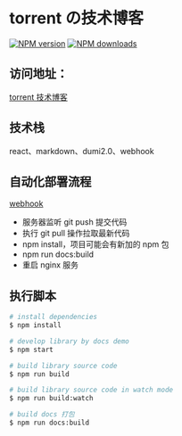 # torrent の技术博客

[![NPM version](https://img.shields.io/npm/v/myblog.svg?style=flat)](https://npmjs.org/package/myblog)
[![NPM downloads](http://img.shields.io/npm/dm/myblog.svg?style=flat)](https://npmjs.org/package/myblog)

## 访问地址：

[torrent 技术博客](http://www.torrentjiang.store/)

## 技术栈

react、markdown、dumi2.0、webhook

## 自动化部署流程

[webhook](https://docs.github.com/en/webhooks-and-events/webhooks/about-webhooks)
* 服务器监听 git push 提交代码
* 执行 git pull 操作拉取最新代码
* npm install，项目可能会有新加的 npm 包
* npm run docs:build
* 重启 nginx 服务

## 执行脚本

```bash
# install dependencies
$ npm install

# develop library by docs demo
$ npm start

# build library source code
$ npm run build

# build library source code in watch mode
$ npm run build:watch

# build docs 打包
$ npm run docs:build

```
